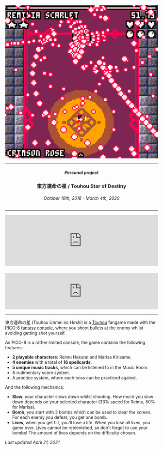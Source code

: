 <div align="center">
  <img src="assets/images/tunh@2x.png" />
</div>

---

<h5 align="center">Personal project</h5>

<h3 align="center">東方運命の星 / Touhou Star of Destiny</h3>

<h6 align="center">October 10th, 2018 - March 4th, 2020</h6>

---

<iframe src="https://itch.io/embed/581378" width="100%" height="167" frameborder="0">
  <a href="https://chrono-dave.itch.io/unh">
    Touhou ~ Unmei no Hoshi ~ / 東方運命の星 by chronoDave
  </a>
</iframe>
<iframe style="border:0; width:100%; height:120px; margin-top:20px" src="https://bandcamp.com/EmbeddedPlayer/album=1895131296/size=large/bgcol=ffffff/linkcol=333333/tracklist=false/artwork=small/transparent=true/" seamless>
  <a href="https://chronodave.bandcamp.com/album/original-soundtrack">
    東方運命の星 Original Soundtrack by Chronocide
  </a>
</iframe>

---

東方運命の星 (Touhou Unmei no Hoshi) is a [Touhou](https://en.wikipedia.org/wiki/Touhou_Project) fangame made with the [PICO-8 fantasy console](https://www.lexaloffle.com/pico-8.php), where you shoot bullets at the enemy whilst avoiding getting shot yourself.

As PICO-8 is a rather limited console, the game contains the following features:

 - **2 playable characters**: Reimu Hakurai and Marisa Kirisame.
 - **4 enemies** with a total of **16 spellcards**.
 - **5 unique music tracks**, which can be listened to in the Music Room.
 - A rudimentary score system.
 - A practice system, where each boss can be practiced against.

And the following mechanics:

 - **Slow**, your character slows down whilst shooting. How much you slow down depends on your selected character (33% speed for Reimu, 50% for Marisa).
 - **Bomb**, you start with 3 bombs which can be used to clear the screen. For each enemy you defeat, you get one bomb.
 - **Lives**, when you get hit, you'll lose a life. When you lose all lives, you game over. Lives cannot be replenished, so don't forget to use your bombs! The amount of lives depends on the difficulty chosen.

<i>Last updated April 21, 2021</i>
